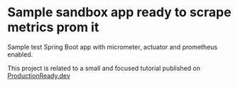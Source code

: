 # Sample sandbox app ready to scrape metrics prom it
Sample test Spring Boot app with micrometer, actuator and prometheus enabled. 

This project is related to a small and focused tutorial published on [ProductionReady.dev](https://productionready.dev)


